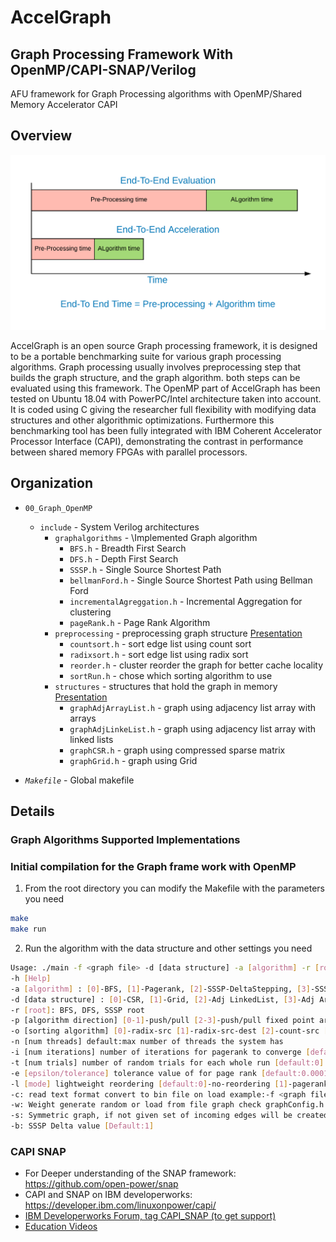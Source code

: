 # AccelGraph
## Graph Processing Framework With OpenMP/CAPI-SNAP/Verilog

AFU framework for Graph Processing algorithms with OpenMP/Shared Memory Accelerator CAPI

## Overview

![End-to-End Acceleration](./02_slides/fig/fig-4.png "AccelGraph")

AccelGraph is an open source Graph processing framework, it is designed to be a portable benchmarking suite for various graph processing algorithms. Graph processing usually involves preprocessing step that builds the graph structure, and the graph algorithm. both steps can be evaluated using this framework. The OpenMP part of AccelGraph has been tested on Ubuntu 18.04 with PowerPC/Intel architecture taken into account. It is coded using C giving the researcher full flexibility with modifying data structures and other algorithmic optimizations. Furthermore this benchmarking tool has been fully integrated with IBM Coherent Accelerator Processor Interface (CAPI), demonstrating the contrast in performance between shared memory FPGAs with parallel processors.

## Organization

* `00_Graph_OpenMP`
  * `include` - System Verilog architectures
    * `graphalgorithms` - \Implemented Graph algorithm
      * `BFS.h` - Breadth First Search
      * `DFS.h` - Depth First Search
      * `SSSP.h` - Single Source Shortest Path
      * `bellmanFord.h` - Single Source Shortest Path using Bellman Ford
      * `incrementalAgreggation.h` - Incremental Aggregation for clustering
      * `pageRank.h` - Page Rank Algorithm
    * `preprocessing` - preprocessing graph structure [Presentation](./02_slides/preprocessing_Graphs_countsort.pdf)
      * `countsort.h` - sort edge list using count sort
      * `radixsort.h` - sort edge list using radix sort
      * `reorder.h` - cluster reorder the graph for better cache locality
      * `sortRun.h` - chose which sorting algorithm to use
    * `structures` - structures that hold the graph in memory [Presentation](./02_slides/Graph_DataStructures.pdf)
      * `graphAdjArrayList.h` - graph using adjacency list array with arrays
      * `graphAdjLinkeList.h` - graph using adjacency list array with linked lists
      * `graphCSR.h` - graph using compressed sparse matrix
      * `graphGrid.h` - graph using Grid

* *`Makefile`* - Global makefile

## Details

### Graph Algorithms Supported Implementations

### Initial compilation for the Graph frame work with OpenMP

1. From the root directory you can modify the Makefile with the parameters you need
  ```bash
  make 
  make run
  ```

2. Run the algorithm with the data structure and other settings you need
  ```bash
Usage: ./main -f <graph file> -d [data structure] -a [algorithm] -r [root] -n [num threads] [-h -c -s -w]
  -h [Help] 
  -a [algorithm] : [0]-BFS, [1]-Pagerank, [2]-SSSP-DeltaStepping, [3]-SSSP-BellmanFord, [4]-DFS [5]-IncrementalAggregation
  -d [data structure] : [0]-CSR, [1]-Grid, [2]-Adj LinkedList, [3]-Adj ArrayList [4-5] same order bitmap frontiers
  -r [root]: BFS, DFS, SSSP root
  -p [algorithm direction] [0-1]-push/pull [2-3]-push/pull fixed point arithmetic [4-6]-same order but using data driven
  -o [sorting algorithm] [0]-radix-src [1]-radix-src-dest [2]-count-src [3]-count-src-dst.
  -n [num threads] default:max number of threads the system has
  -i [num iterations] number of iterations for pagerank to converge [default:20] SSSP-BellmanFord [default:V-1] 
  -t [num trials] number of random trials for each whole run [default:0]
  -e [epsilon/tolerance] tolerance value of for page rank [default:0.0001]
  -l [mode] lightweight reordering [default:0]-no-reordering [1]-pagerank-order [2]-in-degree [3]-out-degree [4]-in/out degree [5]-Rabbit  
  -c: read text format convert to bin file on load example:-f <graph file> -c
  -w: Weight generate random or load from file graph check graphConfig.h #define WEIGHTED 1 beforehand then recompile with using this option
  -s: Symmetric graph, if not given set of incoming edges will be created 
  -b: SSSP Delta value [Default:1]  
```

### CAPI SNAP

* For Deeper understanding of the SNAP framework: https://github.com/open-power/snap
* CAPI and SNAP on IBM developerworks: https://developer.ibm.com/linuxonpower/capi/  
* [IBM Developerworks Forum, tag CAPI_SNAP (to get support)](https://developer.ibm.com/answers/smartspace/capi-snap/index.html)
* [Education Videos](https://developer.ibm.com/linuxonpower/capi/education/)
